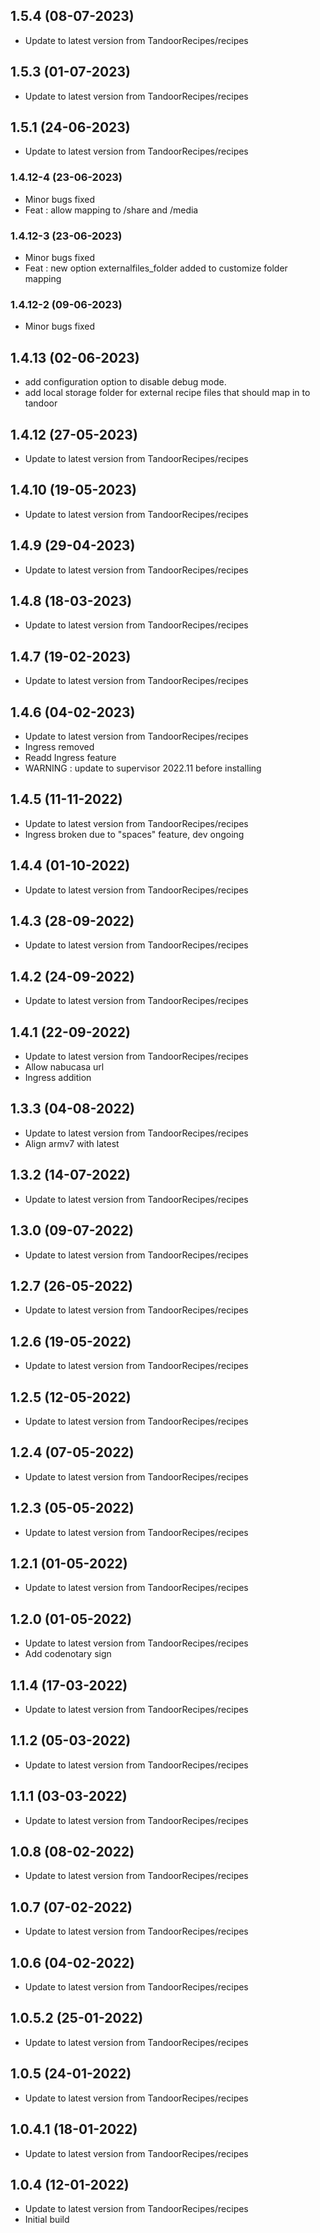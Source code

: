 
## 1.5.4 (08-07-2023)
- Update to latest version from TandoorRecipes/recipes

## 1.5.3 (01-07-2023)
- Update to latest version from TandoorRecipes/recipes

## 1.5.1 (24-06-2023)
- Update to latest version from TandoorRecipes/recipes
### 1.4.12-4 (23-06-2023)
- Minor bugs fixed
- Feat : allow mapping to /share and /media

### 1.4.12-3 (23-06-2023)
- Minor bugs fixed
- Feat : new option externalfiles_folder added to customize folder mapping

### 1.4.12-2 (09-06-2023)
- Minor bugs fixed
## 1.4.13 (02-06-2023)
- add configuration option to disable debug mode.
- add local storage folder for external recipe files that should map in to tandoor

## 1.4.12 (27-05-2023)
- Update to latest version from TandoorRecipes/recipes

## 1.4.10 (19-05-2023)
- Update to latest version from TandoorRecipes/recipes

## 1.4.9 (29-04-2023)
- Update to latest version from TandoorRecipes/recipes

## 1.4.8 (18-03-2023)
- Update to latest version from TandoorRecipes/recipes

## 1.4.7 (19-02-2023)
- Update to latest version from TandoorRecipes/recipes

## 1.4.6 (04-02-2023)
- Update to latest version from TandoorRecipes/recipes
- Ingress removed
- Readd Ingress feature
- WARNING : update to supervisor 2022.11 before installing

## 1.4.5 (11-11-2022)

- Update to latest version from TandoorRecipes/recipes
- Ingress broken due to "spaces" feature, dev ongoing

## 1.4.4 (01-10-2022)

- Update to latest version from TandoorRecipes/recipes

## 1.4.3 (28-09-2022)

- Update to latest version from TandoorRecipes/recipes

## 1.4.2 (24-09-2022)

- Update to latest version from TandoorRecipes/recipes

## 1.4.1 (22-09-2022)

- Update to latest version from TandoorRecipes/recipes
- Allow nabucasa url
- Ingress addition

## 1.3.3 (04-08-2022)

- Update to latest version from TandoorRecipes/recipes
- Align armv7 with latest

## 1.3.2 (14-07-2022)

- Update to latest version from TandoorRecipes/recipes

## 1.3.0 (09-07-2022)

- Update to latest version from TandoorRecipes/recipes

## 1.2.7 (26-05-2022)

- Update to latest version from TandoorRecipes/recipes

## 1.2.6 (19-05-2022)

- Update to latest version from TandoorRecipes/recipes

## 1.2.5 (12-05-2022)

- Update to latest version from TandoorRecipes/recipes

## 1.2.4 (07-05-2022)

- Update to latest version from TandoorRecipes/recipes

## 1.2.3 (05-05-2022)

- Update to latest version from TandoorRecipes/recipes

## 1.2.1 (01-05-2022)

- Update to latest version from TandoorRecipes/recipes

## 1.2.0 (01-05-2022)

- Update to latest version from TandoorRecipes/recipes
- Add codenotary sign

## 1.1.4 (17-03-2022)

- Update to latest version from TandoorRecipes/recipes

## 1.1.2 (05-03-2022)

- Update to latest version from TandoorRecipes/recipes

## 1.1.1 (03-03-2022)

- Update to latest version from TandoorRecipes/recipes

## 1.0.8 (08-02-2022)

- Update to latest version from TandoorRecipes/recipes

## 1.0.7 (07-02-2022)

- Update to latest version from TandoorRecipes/recipes

## 1.0.6 (04-02-2022)

- Update to latest version from TandoorRecipes/recipes

## 1.0.5.2 (25-01-2022)

- Update to latest version from TandoorRecipes/recipes

## 1.0.5 (24-01-2022)

- Update to latest version from TandoorRecipes/recipes

## 1.0.4.1 (18-01-2022)

- Update to latest version from TandoorRecipes/recipes

## 1.0.4 (12-01-2022)

- Update to latest version from TandoorRecipes/recipes
- Initial build
